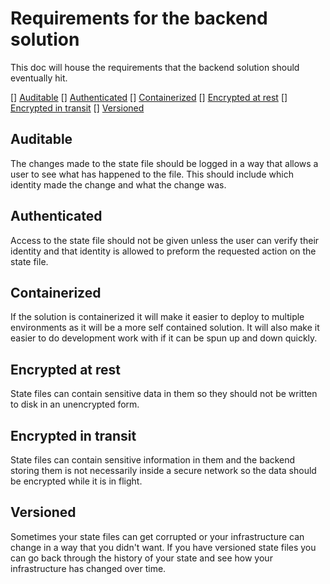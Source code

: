 # Requirements for the backend solution
This doc will house the requirements that the backend solution should eventually hit.

[] [Auditable](#Auditable)
[] [Authenticated](#Authenticated)
[] [Containerized](#Containerized)
[] [Encrypted at rest](#EAR)
[] [Encrypted in transit](#EIT)
[] [Versioned](#Versioned)

## Auditable
The changes made to the state file should be logged in a way that allows a user to see what has happened to the file. This should include which identity made the change and what the change was.

## Authenticated
Access to the state file should not be given unless the user can verify their identity and that identity is allowed to preform the requested action on the state file.

## Containerized
If the solution is containerized it will make it easier to deploy to multiple environments as it will be a more self contained solution. It will also make it easier to do development work with if it can be spun up and down quickly.

## Encrypted at rest <a name="EAR"></a>
State files can contain sensitive data in them so they should not be written to disk in an unencrypted form. 

## Encrypted in transit <a name="EIT"></a>
State files can contain sensitive information in them and the backend storing them is not necessarily inside a secure network so the data should be encrypted while it is in flight.

## Versioned
Sometimes your state files can get corrupted or your infrastructure can change in a way that you didn't want. If you have versioned state files you can go back through the history of your state and see how your infrastructure has changed over time.